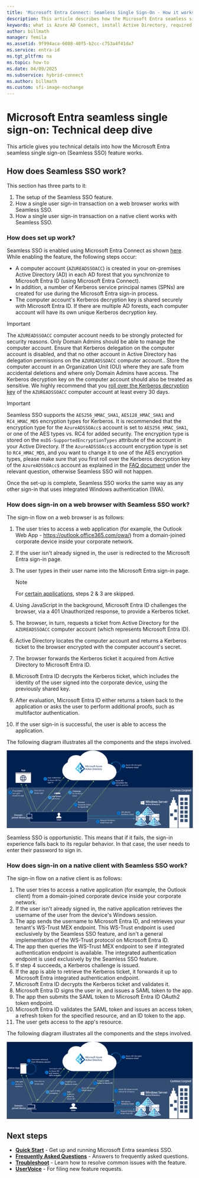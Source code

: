 ```yaml
---
title: 'Microsoft Entra Connect: Seamless Single Sign-On - How it works'
description: This article describes how the Microsoft Entra seamless single sign-on feature works.
keywords: what is Azure AD Connect, install Active Directory, required components for Azure AD, SSO, Single Sign-on
author: billmath
manager: femila
ms.assetid: 9f994aca-6088-40f5-b2cc-c753a4f41da7
ms.service: entra-id
ms.tgt_pltfrm: na
ms.topic: how-to
ms.date: 04/09/2025
ms.subservice: hybrid-connect
ms.author: billmath
ms.custom: sfi-image-nochange
---
```


# Microsoft Entra seamless single sign-on: Technical deep dive

This article gives you technical details into how the Microsoft Entra seamless single sign-on (Seamless SSO) feature works.

## How does Seamless SSO work?

This section has three parts to it:

1. The setup of the Seamless SSO feature.
2. How a single user sign-in transaction on a web browser works with Seamless SSO.
3. How a single user sign-in transaction on a native client works with Seamless SSO.

### How does set up work?

Seamless SSO is enabled using Microsoft Entra Connect as shown [here](how-to-connect-sso-quick-start.md). While enabling the feature, the following steps occur:

- A computer account (`AZUREADSSOACC`) is created in your on-premises Active Directory (AD) in each AD forest that you synchronize to Microsoft Entra ID (using Microsoft Entra Connect).
- In addition, a number of Kerberos service principal names (SPNs) are created for use during the Microsoft Entra sign-in process.
- The computer account's Kerberos decryption key is shared securely with Microsoft Entra ID. If there are multiple AD forests, each computer account will have its own unique Kerberos decryption key.

>[!IMPORTANT]
> The `AZUREADSSOACC` computer account needs to be strongly protected for security reasons. Only Domain Admins should be able to manage the computer account. Ensure that Kerberos delegation on the computer account is disabled, and that no other account in Active Directory has delegation permissions on the `AZUREADSSOACC` computer account.. Store the computer account in an Organization Unit (OU) where they are safe from accidental deletions and where only Domain Admins have access. The Kerberos decryption key on the computer account should also be treated as sensitive. We highly recommend that you [roll over the Kerberos decryption key](how-to-connect-sso-faq.yml) of the `AZUREADSSOACC` computer account at least every 30 days.

>[!IMPORTANT]
> Seamless SSO supports the `AES256_HMAC_SHA1`, `AES128_HMAC_SHA1` and `RC4_HMAC_MD5` encryption types for Kerberos. It is recommended that the encryption type for the `AzureADSSOAcc$` account is set to `AES256_HMAC_SHA1`, or one of the AES types vs. RC4 for added security. The encryption type is stored on the `msDS-SupportedEncryptionTypes` attribute of the account in your Active Directory.  If the `AzureADSSOAcc$` account encryption type is set to `RC4_HMAC_MD5`, and you want to change it to one of the AES encryption types, please make sure that you first roll over the Kerberos decryption key of the `AzureADSSOAcc$` account as explained in the [FAQ document](how-to-connect-sso-faq.yml) under the relevant question, otherwise Seamless SSO will not happen.

Once the set-up is complete, Seamless SSO works the same way as any other sign-in that uses integrated Windows authentication (IWA).

### How does sign-in on a web browser with Seamless SSO work?

The sign-in flow on a web browser is as follows:

1. The user tries to access a web application (for example, the Outlook Web App - https://outlook.office365.com/owa/) from a domain-joined corporate device inside your corporate network.
2. If the user isn't already signed in, the user is redirected to the Microsoft Entra sign-in page.
3. The user types in their user name into the Microsoft Entra sign-in page.

   >[!NOTE]
   >For [certain applications](./how-to-connect-sso-faq.yml), steps 2 & 3 are skipped.

4. Using JavaScript in the background, Microsoft Entra ID challenges the browser, via a 401 Unauthorized response, to provide a Kerberos ticket.
5. The browser, in turn, requests a ticket from Active Directory for the `AZUREADSSOACC` computer account (which represents Microsoft Entra ID).
6. Active Directory locates the computer account and returns a Kerberos ticket to the browser encrypted with the computer account's secret.
7. The browser forwards the Kerberos ticket it acquired from Active Directory to Microsoft Entra ID.
8. Microsoft Entra ID decrypts the Kerberos ticket, which includes the identity of the user signed into the corporate device, using the previously shared key.
9. After evaluation, Microsoft Entra ID either returns a token back to the application or asks the user to perform additional proofs, such as multifactor authentication.
10. If the user sign-in is successful, the user is able to access the application.

The following diagram illustrates all the components and the steps involved.

![Seamless Single Sign On - Web app flow](./media/how-to-connect-sso-how-it-works/sso2.png)

Seamless SSO is opportunistic. This means that if it fails, the sign-in experience falls back to its regular behavior. In that case, the user needs to enter their password to sign in.

### How does sign-in on a native client with Seamless SSO work?

The sign-in flow on a native client is as follows:

1. The user tries to access a native application (for example, the Outlook client) from a domain-joined corporate device inside your corporate network.
2. If the user isn't already signed in, the native application retrieves the username of the user from the device's Windows session.
3. The app sends the username to Microsoft Entra ID, and retrieves your tenant's WS-Trust MEX endpoint. This WS-Trust endpoint is used exclusively by the Seamless SSO feature, and isn't a general implementation of the WS-Trust protocol on Microsoft Entra ID.
4. The app then queries the WS-Trust MEX endpoint to see if integrated authentication endpoint is available. The integrated authentication endpoint is used exclusively by the Seamless SSO feature.
5. If step 4 succeeds, a Kerberos challenge is issued.
6. If the app is able to retrieve the Kerberos ticket, it forwards it up to Microsoft Entra integrated authentication endpoint.
7. Microsoft Entra ID decrypts the Kerberos ticket and validates it.
8. Microsoft Entra ID signs the user in, and issues a SAML token to the app.
9. The app then submits the SAML token to Microsoft Entra ID OAuth2 token endpoint.
10. Microsoft Entra ID validates the SAML token and issues an access token, a refresh token for the specified resource, and an ID token to the app.
11. The user gets access to the app's resource.

The following diagram illustrates all the components and the steps involved.

![Seamless Single Sign On - Native app flow](./media/how-to-connect-sso-how-it-works/sso14.png)

## Next steps

- [**Quick Start**](how-to-connect-sso-quick-start.md) - Get up and running Microsoft Entra seamless SSO.
- [**Frequently Asked Questions**](how-to-connect-sso-faq.yml) - Answers to frequently asked questions.
- [**Troubleshoot**](tshoot-connect-sso.md) - Learn how to resolve common issues with the feature.
- [**UserVoice**](https://feedback.azure.com/d365community/forum/22920db1-ad25-ec11-b6e6-000d3a4f0789) - For filing new feature requests.
